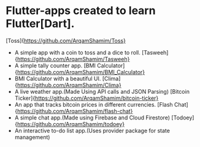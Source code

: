 # Flutter-apps created to learn Flutter[Dart].

 [Toss]{https://github.com/ArqamShamim/Toss} 
 - A simple app with a coin to toss and a dice to roll.
 [Tasweeh]{https://github.com/ArqamShamim/Tasweeh} 
 - A simple tally counter app.
 [BMI Calculator]{https://github.com/ArqamShamim/BMI_Calculator}
  - BMI Calculator with a beautiful UI.
 [Clima]{https://github.com/ArqamShamim/Clima}
 - A live weather app.(Made Using API calls and JSON Parsing)
 [Bitcoin Ticker]{https://github.com/ArqamShamim/bitcoin-ticker} 
 - An app that tracks bitcoin prices in different currencies.
 [Flash Chat]{https://github.com/ArqamShamim/flash-chat} 
 - A simple chat app.(Made using Firebase and Cloud Firestore)
 [Todoey]{https://github.com/ArqamShamim/todoey}
 - An interactive to-do list app.(Uses provider package for state management)
